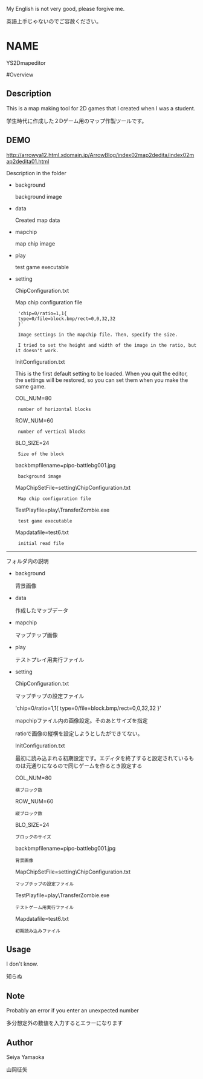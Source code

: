 My English is not very good, please forgive me.

英語上手じゃないのでご容赦ください。

NAME
====
YS2Dmapeditor

#Overview

## Description
This is a map making tool for 2D games that I created when I was a student.

学生時代に作成した２Dゲーム用のマップ作製ツールです。

## DEMO
http://arrowya12.html.xdomain.jp/ArrowBlog/index02map2dedita/index02map2dedita01.html

Description in the folder

  - background

    background image

  - data

    Created map data

  - mapchip

    map chip image

  - play

    test game executable

   - setting

      ChipConfiguration.txt
      
        Map chip configuration file

          'chip=0/ratio=1,1{
          type=0/file=block.bmp/rect=0,0,32,32
          }'

          Image settings in the mapchip file. Then, specify the size.

          I tried to set the height and width of the image in the ratio, but it doesn't work.

      InitConfiguration.txt

        This is the first default setting to be loaded. When you quit the editor, the settings will be restored, so you can set them when you make the same game.
    
    
        COL_NUM=80

          number of horizontal blocks

        ROW_NUM=60

          number of vertical blocks

        BLO_SIZE=24

          Size of the block

        backbmpfilename=pipo-battlebg001.jpg

          background image

        MapChipSetFile=setting\ChipConfiguration.txt

          Map chip configuration file

        TestPlayfile=play\TransferZombie.exe

          test game executable

        Mapdatafile=test6.txt

          initial read file
          
---

フォルダ内の説明

  - background

    背景画像
    
  - data

    作成したマップデータ

  - mapchip

    マップチップ画像

  - play

    テストプレイ用実行ファイル

  - setting

    ChipConfiguration.txt

      マップチップの設定ファイル

      'chip=0/ratio=1,1{
      type=0/file=block.bmp/rect=0,0,32,32
      }'

      mapchipファイル内の画像設定。そのあとサイズを指定

      ratioで画像の縦横を設定しようとしたができてない。

    InitConfiguration.txt

      最初に読み込まれる初期設定です。エディタを終了すると設定されているものは元通りになるので同じゲームを作るとき設定する

      COL_NUM=80

        横ブロック数

      ROW_NUM=60

        縦ブロック数

      BLO_SIZE=24

        ブロックのサイズ

      backbmpfilename=pipo-battlebg001.jpg

        背景画像

      MapChipSetFile=setting\ChipConfiguration.txt

        マップチップの設定ファイル

      TestPlayfile=play\TransferZombie.exe

        テストゲーム用実行ファイル

      Mapdatafile=test6.txt

        初期読み込みファイル



## Usage
I don't know.

知らぬ

## Note
Probably an error if you enter an unexpected number

多分想定外の数値を入力するとエラーになります

## Author
Seiya Yamaoka

山岡征矢

